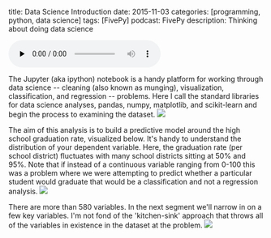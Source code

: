 title: Data Science Introduction
date: 2015-11-03
categories: [programming, python, data science]
tags: [FivePy]
podcast: FivePy
description: Thinking about doing data science

<object type="application/x-shockwave-flash" data="https://huffduffer.com/flash/player.swf?soundFile=http://traffic.libsyn.com/fivepy/FivePy_-_Data_Science_1.mp3" width="290" height="24"><param name="movie" value="https://huffduffer.com/flash/player.swf?soundFile=http://traffic.libsyn.com/fivepy/FivePy_-_Data_Science_1.mp3" /><param name="wmode" value="transparent" /><audio src="http://traffic.libsyn.com/fivepy/FivePy_-_Data_Science_1.mp3" controls preload="none"><a href="https://huffduffer.com/wsankey/275746">Data Science on Huffduffer</a></audio></object>

The Jupyter (aka ipython) notebook is a handy platform for working through data science -- cleaning (also known as munging), visualization, classification, and regression -- problems. Here I call the standard libraries for data science analyses, pandas, numpy, matplotlib, and scikit-learn and begin the process to examining the dataset. 
<img class="parent" src="{{ url_for('static', filename='media/datascience1_1.png') }}">

The aim of this analysis is to build a predictive model around the high school graduation rate, visualized below. It's handy to understand the distribution of your dependent variable. Here, the graduation rate (per school district) fluctuates with many school districts sitting at 50% and 95%. Note that if instead of a continuous variable ranging from 0-100 this was a problem where we were attempting to predict whether a particular student would graduate that would be a classification and not a regression analysis.
<img class="parent" src="{{ url_for('static', filename='media/datascience1_2.png') }}">

There are more than 580 variables. In the next segment we'll narrow in on a few key variables. I'm not fond of the 'kitchen-sink' approach that throws all of the variables in existence in the dataset at the problem. 
<img class="parent" src="{{ url_for('static', filename='media/datascience1_3.png') }}">

